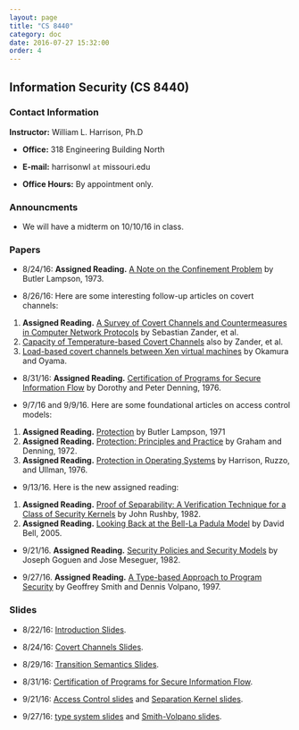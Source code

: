 ```yaml
---
layout: page
title: "CS 8440"
category: doc
date: 2016-07-27 15:32:00
order: 4
---
```


## Information Security (CS 8440)


### Contact Information

__Instructor:__ William L. Harrison, Ph.D

* __Office:__ 318 Engineering Building North

* __E-mail:__ harrisonwl `at` missouri.edu

* __Office Hours:__ By appointment only.


### Announcments

* We will have a midterm on 10/10/16 in class.


### Papers

* 8/24/16: __Assigned Reading.__ <a href="https://harrisonwl.github.io/assets/courses/infosec/fall2016/reading/lampson73note.pdf">A Note on the Confinement Problem</a> by Butler Lampson, 1973.

* 8/26/16: Here are some interesting follow-up articles on covert channels:
1. __Assigned Reading.__ <a href = "http://ieeexplore.ieee.org/stamp/stamp.jsp?arnumber=4317620">A Survey of Covert Channels and Countermeasures in Computer Network Protocols</a> by Sebastian Zander, et al.
2. <a href = "https://www.researchgate.net/publication/228645264_Capacity_of_Temperature-Based_Covert_Channels">Capacity of Temperature-based Covert Channels</a> also by Zander, et al.
3. <a href = "http://dl.acm.org/citation.cfm?id=1774088.1774125&coll=portal&dl=GUIDE&type=series&idx=SERIES179&part=series&WantType=Proceedings&title=SAC">Load-based covert channels between Xen virtual machines</a> by Okamura and Oyama.


* 8/31/16: __Assigned Reading.__ <a href="https://harrisonwl.github.io/assets/courses/infosec/fall2016/reading/denning.pdf">Certification of Programs for Secure Information Flow</a> by Dorothy and Peter Denning, 1976.

* 9/7/16 and 9/9/16. Here are some foundational articles on access control models:
1. __Assigned Reading.__ <a href = "https://harrisonwl.github.io/assets/courses/infosec/fall2016/reading/Lampson71.pdf">Protection</a> by Butler Lampson, 1971
2. __Assigned Reading.__ <a href = "https://harrisonwl.github.io/assets/courses/infosec/fall2016/reading/GrahamDenning72.pdf">Protection: Principles and Practice</a> by Graham and Denning, 1972.
3. __Assigned Reading.__ <a href = "https://harrisonwl.github.io/assets/courses/infosec/fall2016/reading/harrison-ruzzo-ullman.pdf">Protection in Operating Systems</a> by Harrison, Ruzzo, and Ullman, 1976.

* 9/13/16. Here is the new assigned reading:
1. __Assigned Reading.__ <a href="https://harrisonwl.github.io/assets/courses/infosec/fall2016/reading/rushby82.pdf">Proof of Separability: A Verification Technique for a Class of Security Kernels</a> by John Rushby, 1982.
2. __Assigned Reading.__ <a href="https://harrisonwl.github.io/assets/courses/infosec/fall2016/reading/Bell.pdf">Looking Back at the Bell-La Padula Model</a> by David Bell, 2005.

* 9/21/16. __Assigned Reading.__ <a href="https://harrisonwl.github.io/assets/courses/infosec/fall2016/reading/GoguenMeseguer82.pdf">Security Policies and Security Models</a> by Joseph Goguen and Jose Meseguer, 1982.

* 9/27/16. __Assigned Reading.__ <a href="https://harrisonwl.github.io/assets/courses/infosec/fall2016/reading/smithvolpano97.pdf">A Type-based Approach to Program Security</a> by Geoffrey Smith and Dennis Volpano, 1997.


### Slides

* 8/22/16:  <a href="https://harrisonwl.github.io/assets/courses/infosec/fall2016/slides/Introduction.pptx">Introduction Slides</a>.

* 8/24/16:  <a href="https://harrisonwl.github.io/assets/courses/infosec/fall2016/slides/CovertChannels.pptx">Covert Channels Slides</a>.

* 8/29/16:  <a href="https://harrisonwl.github.io/assets/courses/infosec/fall2016/slides/TransitionSemantics.pdf">Transition Semantics Slides</a>.

* 8/31/16:  <a href="https://harrisonwl.github.io/assets/courses/infosec/fall2016/slides/CertificationOfProgramsForSecureInfFlow.ppt">Certification of Programs for Secure Information Flow</a>.

* 9/21/16:  <a href="https://harrisonwl.github.io/assets/courses/infosec/fall2016/slides/AccessControl.ppt">Access Control slides</a> and  <a href="https://harrisonwl.github.io/assets/courses/infosec/fall2016/slides/RushbySeparationKernels.ppt">Separation Kernel slides</a>.

* 9/27/16:  <a href="https://harrisonwl.github.io/assets/courses/infosec/fall2016/slides/TypesForSecurity.ppt">type system slides</a> and  <a href="https://harrisonwl.github.io/assets/courses/infosec/fall2016/slides/SmithVolpano97.pdf">Smith-Volpano slides</a>.


